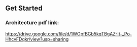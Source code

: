 ## Get Started
### Architecture pdf link: 
https://drive.google.com/file/d/1WOpfBGb5kqTBgAZ-It-_Po-HhcvFDqkr/view?usp=sharing
